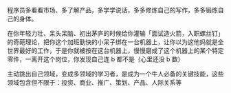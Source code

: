 程序员多看看市场、多了解产品，多学学说话，多多修炼自己的写作，多多锻炼自己的身体。



在你年轻力壮、呆头呆脑、初出茅庐的时候给你灌输「面试造火箭，入职螺丝钉」的奇葩理论，把你这个加班勤快的小呆子绑在一台机器上，让你以为这他妈就是全世界最好的工作，于是你就被按在这台机器上，慢慢磨成了这个机器上的某个特定零件，一离开这个岗位，你发现自己连 b 都不是（心里还没 b 数）



主动跳出自己领域，变成多领域的学习者，是成为一个牛人必备的关键技能，这些领域包含但不限于：投资、商业、推广、策划、产品、人际关系等

